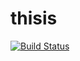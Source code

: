# thisis
[![Build Status](https://travis-ci.org/shaf45al/strCalc.svg?branch=master)](https://travis-ci.org/shaf45al/strCalc)
